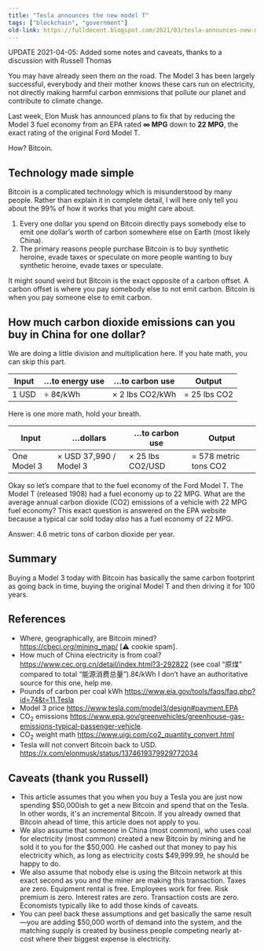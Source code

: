 ```yaml
---
title: "Tesla announces the new model T"
tags: ["blockchain", "government"]
old-link: https://fulldecent.blogspot.com/2021/03/tesla-announces-new-model-t.html
---
```


UPDATE 2021-04-05: Added some notes and caveats, thanks to a discussion with Russell Thomas

You may have already seen them on the road. The Model 3 has been largely successful, everybody and their mother knows these cars run on electricity, not directly making harmful carbon emmisions that pollute our planet and contribute to climate change.

Last week, Elon Musk has announced plans to fix that by reducing the Model 3 fuel economy from an EPA rated **∞ MPG** down to **22 MPG**, the exact rating of the original Ford Model T.

How? Bitcoin.

## Technology made simple

Bitcoin is a complicated technology which is misunderstood by many people. Rather than explain it in complete detail, I will here only tell you about the 99% of how it works that you might care about.

1. Every one dollar you spend on Bitcoin directly pays somebody else to emit one dollar’s worth of carbon somewhere else on Earth (most likely China).
2. The primary reasons people purchase Bitcoin is to buy synthetic heroine, evade taxes or speculate on more people wanting to buy synthetic heroine, evade taxes or speculate.

It might sound weird but Bitcoin is the exact opposite of a carbon offset. A carbon offset is where you pay somebody else to not emit carbon. Bitcoin is when you pay someone else to emit carbon.

## How much carbon dioxide emissions can you buy in China for one dollar?

We are doing a little division and multiplication here. If you hate math, you can skip this part.

| Input | …to energy use | …to carbon use  | Output       |
| ----- | -------------- | --------------- | ------------ |
| 1 USD | ÷ 8¢/kWh       | × 2 lbs CO2/kWh | = 25 lbs CO2 |

Here is one more math, hold your breath.

| Input       | …dollars               | …to carbon use   | Output                |
| ----------- | ---------------------- | ---------------- | --------------------- |
| One Model 3 | × USD 37,990 / Model 3 | × 25 lbs CO2/USD | = 578 metric tons CO2 |

Okay so let’s compare that to the fuel economy of the Ford Model T. The Model T (released 1908) had a fuel economy up to 22 MPG. What are the  average annual carbon dioxide (CO2) emissions of a vehicle with 22 MPG fuel economy? This exact question is answered on the EPA website because a typical car sold today *also* has a fuel economy of 22 MPG.

Answer: 4.6 metric tons of carbon dioxide per year.

## Summary

Buying a Model 3 today with Bitcoin has basically the same carbon footprint as going back in time, buying the original Model T and then driving it for 100 years.

## References

- Where, geographically, are Bitcoin mined? <https://cbeci.org/mining_map/> [:warning: cookie spam].
- How much of China electricity is from coal?  <https://www.cec.org.cn/detail/index.html?3-292822> (see coal “原煤”  compared to total “能源消费总量”).8¢/kWh I don’t have an authoritative source for this one, help me.
- Pounds of carbon per coal kWh <https://www.eia.gov/tools/faqs/faq.php?id=74&t=11.Tesla>
- Model 3 price <https://www.tesla.com/model3/design#payment.EPA>
- CO<sub>2</sub> emissions <https://www.epa.gov/greenvehicles/greenhouse-gas-emissions-typical-passenger-vehicle>.
- CO<sub>2</sub> weight math <https://www.uigi.com/co2_quantity_convert.html>
- Tesla will not convert Bitcoin back to USD. <https://x.com/elonmusk/status/1374619379929772034>

## Caveats (thank you Russell)

- This article assumes that you when you buy a Tesla you are just now spending $50,000ish to get a new Bitcoin and spend that on the Tesla. In other  words, it's an incremental Bitcoin. If you already owned that Bitcoin  ahead of time, this article does not apply to you.
- We also assume that someone in China (most common), who uses coal for  electricity (most common) created a new Bitcoin by mining and he sold it to you for the \$50,000. He cashed out that money to pay his electricity which, as long as electricity costs $49,999.99, he should be happy to  do.
- We also assume  that nobody else is using the Bitcoin network at this exact second as  you and the miner are making this transaction. Taxes are zero. Equipment rental is free. Employees work for free. Risk premium is zero. Interest rates are zero. Transaction costs are zero. Economists typically like  to add those kinds of caveats.
- You can peel back these assumptions and get basically the same result—you  are adding $50,000 worth of demand into the system, and the matching  supply is created by business people competing nearly at-cost where  their biggest expense is electricity.

